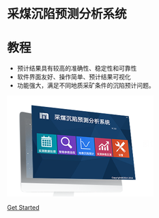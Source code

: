 # 采煤沉陷预测分析系统
# 教程


- 预计结果具有较高的准确性、稳定性和可靠性
- 软件界面友好、操作简单、预计结果可视化
- 功能强大，满足不同地质采矿条件的沉陷预计问题。

![软件系统启动界面](https://github.com/zhuxiaojunahu/MiningSubsidenceDoc/raw/master/DocImage/bg.png)

[Get Started](#main)
